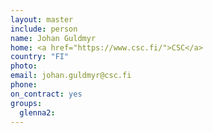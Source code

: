 ```yaml
---
layout: master
include: person
name: Johan Guldmyr
home: <a href="https://www.csc.fi/">CSC</a>
country: "FI"
photo:
email: johan.guldmyr@csc.fi
phone:
on_contract: yes
groups:
  glenna2:
---
```

